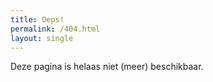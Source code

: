 ```yaml
---
title: Oeps!
permalink: /404.html
layout: single
---
```

Deze pagina is helaas niet (meer) beschikbaar.
